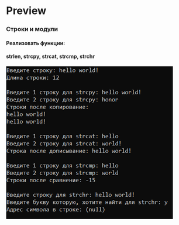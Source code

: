 # Preview

### Строки и модули
#### Реализовать функции:
#### strlen, strcpy, strcat, strcmp, strchr
![](image/1.png)


